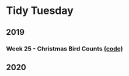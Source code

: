 # Tidy Tuesday

## 2019

### Week 25 - Christmas Bird Counts [(code)](https://github.com/EllenMGibbs14/Data-Visualisation/tree/master/Tidy%20Tuesday/TT_2019_Wk25/TT_18062019.R)

## 2020